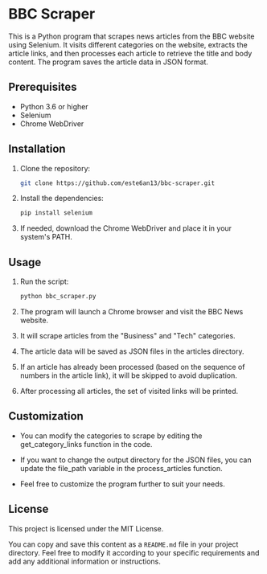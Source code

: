 # BBC Scraper

This is a Python program that scrapes news articles from the BBC website using Selenium. It visits different categories on the website, extracts the article links, and then processes each article to retrieve the title and body content. The program saves the article data in JSON format.

## Prerequisites

- Python 3.6 or higher
- Selenium
- Chrome WebDriver

## Installation

1. Clone the repository:

   ```bash
   git clone https://github.com/este6an13/bbc-scraper.git
   ```

2. Install the dependencies:

    ```bash
    pip install selenium
    ```

3. If needed, download the Chrome WebDriver and place it in your system's PATH.

## Usage

1. Run the script:

    ```bash
    python bbc_scraper.py
    ```
2. The program will launch a Chrome browser and visit the BBC News website.

3. It will scrape articles from the "Business" and "Tech" categories.

4. The article data will be saved as JSON files in the articles directory.

5. If an article has already been processed (based on the sequence of numbers in the article link), it will be skipped to avoid duplication.

6. After processing all articles, the set of visited links will be printed.

## Customization
* You can modify the categories to scrape by editing the get_category_links function in the code.

* If you want to change the output directory for the JSON files, you can update the file_path variable in the process_articles function.

* Feel free to customize the program further to suit your needs.

## License

This project is licensed under the MIT License.

You can copy and save this content as a `README.md` file in your project directory. Feel free to modify it according to your specific requirements and add any additional information or instructions.
